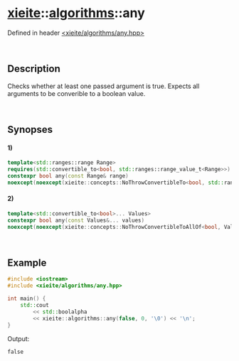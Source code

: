 # [xieite](../xieite.md)\:\:[algorithms](../algorithms.md)\:\:any
Defined in header [<xieite/algorithms/any.hpp>](../../include/xieite/algorithms/any.hpp)

&nbsp;

## Description
Checks whether at least one passed argument is true. Expects all arguments to be converible to a boolean value.

&nbsp;

## Synopses
#### 1)
```cpp
template<std::ranges::range Range>
requires(std::convertible_to<bool, std::ranges::range_value_t<Range>>)
constexpr bool any(const Range& range)
noexcept(noexcept(xieite::concepts::NoThrowConvertibleTo<bool, std::ranges::range_value_t<Range>));
```
#### 2)
```cpp
template<std::convertible_to<bool>... Values>
constexpr bool any(const Values&... values)
noexcept(noexcept(xieite::concepts::NoThrowConvertibleToAllOf<bool, Values...>));
```

&nbsp;

## Example
```cpp
#include <iostream>
#include <xieite/algorithms/any.hpp>

int main() {
    std::cout
        << std::boolalpha
        << xieite::algorithms::any(false, 0, '\0') << '\n';
}
```
Output:
```
false
```
